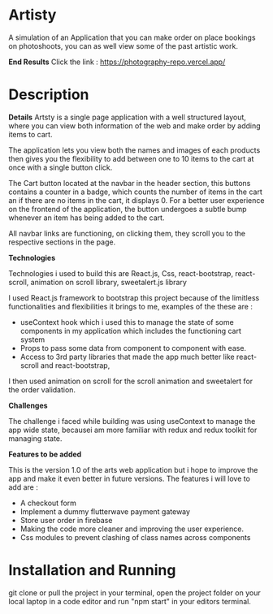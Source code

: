 # Artisty
 A simulation of an Application that you can make order on place bookings on photoshoots, you can as well view some of the past artistic work.

 **End Results**
 Click the link : https://photography-repo.vercel.app/

 # Description 

 **Details**
Artsty is a single page application with a well structured layout, where you can view both information of the web and make order by adding items to cart.

The application lets you view both the names and images of each products then gives you the flexibility to add between one to 10 items to the cart at once with a single button click.

The Cart button located at the navbar in the header section, this buttons contains a counter in a badge, which counts the number of items in the cart an if there are no items in the cart, it displays 0. For a better user experience on the frontend of the application, the button undergoes a subtle bump whenever an item has being added to the cart.

All navbar links are functioning, on clicking them, they scroll you to the respective sections in the page.

**Technologies**

Technologies i used to build this are  React.js, Css, react-bootstrap, react-scroll, animation on scroll library, sweetalert.js library

I used React.js framework to bootstrap this project because of the limitless functionalities and flexibilities it brings to me, examples of the these are : 

- useContext hook which i used this to manage the state of some components in my application which includes the functioning cart system
- Props to pass some data from component to component with ease.
- Access to 3rd party libraries that made the app much better like react-scroll and react-bootstrap, 

I then used animation on scroll for the scroll animation and sweetalert for the order validation.

**Challenges**

The challenge i faced while building was using useContext to manage the app wide state, becausei am more familiar with redux and redux toolkit for managing state.

**Features to be added**

This is the version 1.0 of the arts web application but i hope to improve the app and make it even better in future versions. The features i will love to add are :

- A checkout form
- Implement a dummy flutterwave payment gateway
- Store user order in firebase
- Making the code more cleaner and improving the user experience.
- Css modules to prevent clashing of class names across components
# Installation and Running

git clone or pull the project in your terminal, open the project folder on your local laptop in a code editor and run "npm start" in your editors terminal.
